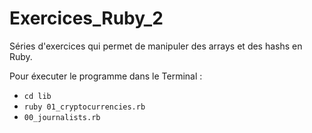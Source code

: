 # Exercices_Ruby_2

Séries d'exercices qui permet de manipuler des arrays et des hashs en Ruby.

Pour éxecuter le programme dans le Terminal :

- `cd lib`
- `ruby 01_cryptocurrencies.rb`
-  `00_journalists.rb`
